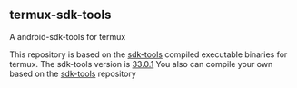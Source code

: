 ## termux-sdk-tools

A android-sdk-tools for termux

This repository is based on the [sdk-tools](https://github.com/Lzhiyong/sdk-tools) compiled executable binaries for termux.
The sdk-tools version is [33.0.1](https://github.com/Lzhiyong/sdk-tools/releases/tag/33.0.1)
You also can compile your own based on the [sdk-tools](https://github.com/Lzhiyong/sdk-tools) repository
